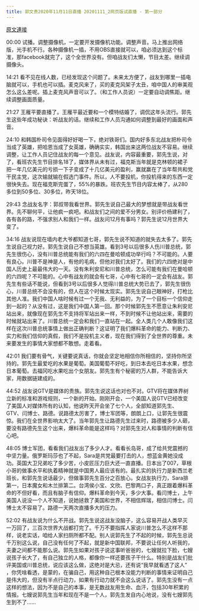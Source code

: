 ```yaml
---
title: 郭文贵2020年11月11日直播 20201111_2网页版试直播 - 第一部分
---
```


[原文連接](https://gnews.org/ThreadView/53482644)

00:00 试播。调整摄像机，一定要开发摄像机功能。调整声音。马上推出网络版，光手机不行。各种摄像机一插，不用OBS直接就可以，咱必须达到这个标准，那facebook就完了，这个全世界没有。但咱战友们太懒，节目太差。继续调摄像头。


14:21 看不见在线人数，已经发现这个问题了。未来太方便了，战友到哪里一插电脑就可以，手机也可以插。麦克风来了，买的麦克风架子太丑，咱中国人的审美观怎么这么差呢。插上麦克风声音可以了。（和工作人员说）一定要自动调焦距。继续调整画面质量。


21:27 王雁平要直播了。王雁平最近要和一个模特结婚了，调侃这年头流行。郭先生这些年成功秘诀：听战友的话。继续和工作人员沟通如何调整到最好的画面和声音。


24:10 和韩国朴司令见面得好好喝一下，绝对铁哥们。国内好多东北战友把朴司令当成了英雄，把哈恩当成了女英雄，确确实实，韩国出来这两位战友不容易。继续调整，让工作人员记住战友的每一个意见。战友说，内容最重要，郭先生说，对了，看班农先生节目排名18了，媒体界从未有过，福克斯当年就是克林顿的裙子把一年几亿美元的亏损一下子变成了十几亿美元的盈利，赢就赢在了当年帮共和党干民主党，这次输就输在假选门事件。所以，人不要投机，你投机得来的东西一定很快失去。现在福克斯完蛋了，55%的暴跌。班农先生节目内容太棒了，从280多位到50多位、30多位，昨天18位。


29:43 念战友名字：郭叔带我看世界。郭先生说自己最大的梦想就是带战友看世界。先不聊何平，让他疯一疯吧。和战友们之间的爱不分男女。别评价杨建利了，各有各的路，不强求别人和我们一样。战友问12月有事吗？郭先生说12月世界大变了。


34:16 战友说现在墙内老大爷都知道七哥，郭先生说不知道的就失去太多了。郭先生说自己视力好。郭先生说自己不想当英雄。看到3号以后很多人伤川普总统，郭先生很伤心，没有川普总统能有我们的六四在曼哈顿成功举行吗？不可能的。人要有良心。川普不是神是人，有他的毛病，但他对我们太好了。我们的六四绝对是中国人历史上最最伟大的一天。没有朱利安尼和川普总统，怎么可能有我们在曼哈顿的六四呢？不可能的。心中有战友的就会有七哥，心中有七哥的一定会有战友。郭先生有些话不能说，但看到3号以后很多人觉得川普总统大势已去了，郭先生很伤心，川普总统不会没有的，但人在这个时候太现实。郭先生说自己眼神好，打枪比其他人准。我们中国人啥时候有过一个无我、无利益的，为了一个目标一个信仰走到一起的？从没有过，这是我们中国人第一回。那个时候郭先生不愿意让朱利安尼站出来，就像现在郭先生不支持将军站出来一样，不到时候不让他站出来，需要的时候就站出来了。川普总统一定会和我们一直站在一起。全人类几个人敢像我们这样在这次川普总统事情上做出正确判断？这证明了我们爆料革命的能力、判断力、实力和我们信仰的真假，我们不是投机主义者，现在我们得到了全世界的尊重。未来要发生的事情大家想都不敢想。走着看。


42:01 我们要有骨气，关键要说真话，你就会坚定地相信你所相信的，坚持你所坚持的。郭先生最爱吃的水果是葡萄。美国葡萄不好吃，到日本去吃日本水果，想念日本葡萄。去福冈吃水果吃出个女朋友。郭先生有个秘密的万人群，不能告诉大家，用数据链建成的。


44:52 战友说GTV是媒体的贵族。郭先生说这话也对也不对。GTV将在媒体界树立新的标准和游戏规则，一个新的开始。刚刚开会，一个美国人说GTV已经改变了美国人对媒体所有的认知，他说昨天开会坐了七个人，全部知道郭先生、GTV、闫博士、路德。说路德太厉害了，博士军团等，朗朗上口，让郭先生很震惊。我们在全世界影响太大了。当年郭先生让路德先生过来时，路德被多少人砸，要没有路德先生这个出来，爆料革命能是这样吗？对郭先生对人和事情的判断有信心吧。


48:05 博士军团，看看我们战友出了多少人才。看看长岛哥，成了给共党震撼的中坚力量。俄罗斯玛莎也了不起，Sara是共党最要打击的人，想蓝金黄她没成功。英国大卫兄弟吃了多少苦，小皮匠压力巨大还一直直播。日本出了007，草根小哥的做事水平和执着精神就是中国男人最应该有的。最扎实的执行力是新西兰老班长，和郭先生说话最少，但做事郭先生百分之百放心。女战友执行力，Sara排第一，日本魔女和木兰排第二。台湾侯小宝、文欣、巴黎两口子，真正跟着爆料革命的不但好看，而且有脑子有信仰。爆料革命到今天，多少大事。看闫博士，上午美国人说没一个人不知道，说她拯救了美国和世界，不相信辉瑞，相信闫博士。闫博士太不容易了。路德一天两次直播多大的压力。


52:02 有战友说为什么不开战。郭先生说这战友没脑子，这么容易开战人类早灭一万回了，三百次世界大战都打完了。千万不要指挥人家说川普怎么不这样不那样，说老实话，咱给人家扫厕所都不配。别人说郭先生了不起的时候，郭先生总说千万别这么说，自己没有任何了不起，就是新中国联邦，不要说让任何人听我的，夫妻之间都不能那么说。郭先生如果对孩子说这事听爸爸的，七嫂就拉下脸，七嫂说孩子长大了，有自己独立的人格，都像你一样还要孩子干什么。特别是战友们批评美国或川普总统，说应该这么做，这绝对是大忌，还有说“我早就看透了这人” ，你凭啥看透，是蒙的，在骗自己，用这种自己根本没能力判断的事情来证明自己是伟大的，但没有半点行动力，如果有行动力就不会这么说话了。郭先生没有一点这样的想法，因为不是自己的本事，是无数战友用生命、血汗，包括30年积累的情报。七嫂说郭先生当年和现在不是一个人，郭先生发自内心地说，没有七嫂郭先生到不了……
